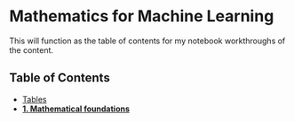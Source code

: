 # Mathematics for Machine Learning

This will function as the table of contents for my notebook workthroughs of the content.

## Table of Contents

- [Tables](mathematics-for-machine-learning/0-tables.ipynb)
- [**1. Mathematical foundations**](mathematics-for-machine-learning/1-mathematical-foundations.ipynb)